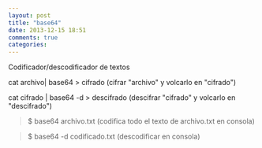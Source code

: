 ```yaml
---
layout: post
title: "base64"
date: 2013-12-15 18:51
comments: true
categories: 
---
```

Codificador/descodificador de textos

cat archivo| base64 > cifrado (cifrar "archivo" y volcarlo en "cifrado")

cat cifrado | base64 -d > descifrado (descifrar "cifrado" y volcarlo en "descifrado")

>$ base64 archivo.txt  (codifica todo el texto de archivo.txt en consola)

>$ base64 -d codificado.txt (descodificar en consola)

